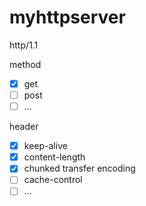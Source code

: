 # myhttpserver

http/1.1

method
- [x] get
- [ ] post
- [ ] ...

header
- [x] keep-alive
- [x] content-length
- [x] chunked transfer encoding
- [ ] cache-control
- [ ] ...
